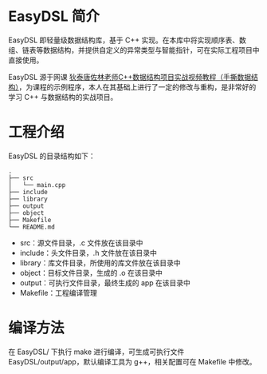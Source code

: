 ﻿# EasyDSL 简介

EasyDSL 即轻量级数据结构库，基于 C++ 实现。在本库中将实现顺序表、数组、链表等数据结构，并提供自定义的异常类型与智能指针，可在实际工程项目中直接使用。

EasyDSL 源于网课 [狄泰唐佐林老师C++数据结构项目实战视频教程（手撕数据结构）](https://item.taobao.com/item.htm?spm=a1z10.5-c-s.w4002-16326486341.33.20ff72dcNZdedb&id=559287639478)，为课程的示例程序，本人在其基础上进行了一定的修改与重构，是非常好的学习 C++ 与数据结构的实战项目。

# 工程介绍

EasyDSL 的目录结构如下：

```shell
.
├── src
│   └── main.cpp
├── include
├── library
├── output
├── object
├── Makefile
└── README.md
```

* src：源文件目录，.c 文件放在该目录中
* include：头文件目录，.h 文件放在该目录中
* library：库文件目录，所使用的库文件放在该目录中
* object：目标文件目录，生成的 .o 在该目录中
* output：可执行文件目录，最终生成的 app 在该目录中
* Makefile：工程编译管理

# 编译方法

在 EasyDSL/ 下执行 make 进行编译，可生成可执行文件 EasyDSL/output/app，默认编译工具为 g++，相关配置可在 Makefile 中修改。
